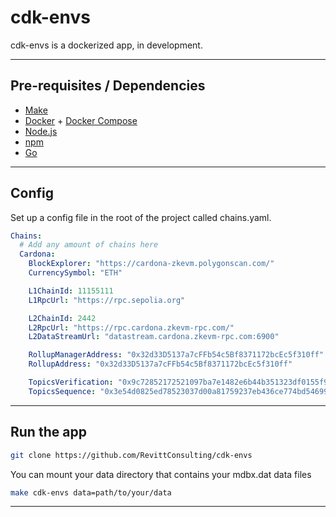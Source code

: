 # cdk-envs

cdk-envs is a dockerized app, in development.

***

## Pre-requisites / Dependencies

- [Make](https://www.gnu.org/software/make/)
- [Docker](https://www.docker.com/) + [Docker Compose](https://docs.docker.com/compose/)
- [Node.js](https://nodejs.org/en/)
- [npm](https://www.npmjs.com/)
- [Go](https://golang.org/)

***

## Config

Set up a config file in the root of the project called chains.yaml.

```yaml
Chains:
  # Add any amount of chains here
  Cardona:
    BlockExplorer: "https://cardona-zkevm.polygonscan.com/"
    CurrencySymbol: "ETH"

    L1ChainId: 11155111
    L1RpcUrl: "https://rpc.sepolia.org"

    L2ChainId: 2442
    L2RpcUrl: "https://rpc.cardona.zkevm-rpc.com/"
    L2DataStreamUrl: "datastream.cardona.zkevm-rpc.com:6900"

    RollupManagerAddress: "0x32d33D5137a7cFFb54c5Bf8371172bcEc5f310ff"
    RollupAddress: "0x32d33D5137a7cFFb54c5Bf8371172bcEc5f310ff"

    TopicsVerification: "0x9c72852172521097ba7e1482e6b44b351323df0155f97f4ea18fcec28e1f5966"
    TopicsSequence: "0x3e54d0825ed78523037d00a81759237eb436ce774bd546993ee67a1b67b6e766"
```

***

## Run the app

```bash
git clone https://github.com/RevittConsulting/cdk-envs
```

You can mount your data directory that contains your mdbx.dat data files

```bash
make cdk-envs data=path/to/your/data
```

***